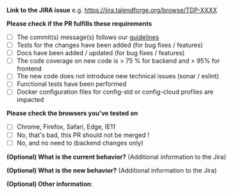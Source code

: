 **Link to the JIRA issue**
e.g. https://jira.talendforge.org/browse/TDP-XXXX

**Please check if the PR fulfills these requirements**
- [ ] The commit(s) message(s) follows our [guidelines](https://github.com/talend/tools/blob/master/tools-root-github/CONTRIBUTING.md#commit-message-format)
- [ ] Tests for the changes have been added (for bug fixes / features)
- [ ] Docs have been added / updated (for bug fixes / features)
- [ ] The code coverage on new code is > 75 % for backend and > 95% for frontend
- [ ] The new code does not introduce new technical issues (sonar / eslint)
- [ ] Functional tests have been performed
- [ ] Docker configuration files for config-std or config-cloud profiles are impacted

**Please check the browsers you've tested on**
- [ ] Chrome, Firefox, Safari, Edge, IE11
- [ ] No, that's bad, this PR should not be merged !
- [ ] No, and no need to (backend changes only)

**(Optional) What is the current behavior?**
(Additional information to the Jira)


**(Optional) What is the new behavior?**
(Additional information to the Jira)


**(Optional) Other information**:
